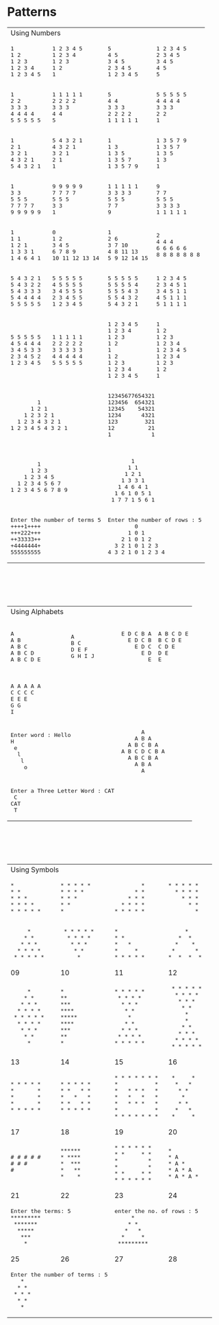 # Patterns

<table>
  <tbody>
    <tr>
      <td colspan=4>Using Numbers</td>
    </tr>
    <tr>
<td><pre>
1 
1 2 
1 2 3 
1 2 3 4 
1 2 3 4 5 
</pre></td>
<td><pre>
1 2 3 4 5 
1 2 3 4 
1 2 3 
1 2 
1 
</pre></td>
<td><pre>
5 
4 5 
3 4 5 
2 3 4 5 
1 2 3 4 5 
</pre></td>
<td><pre>
1 2 3 4 5 
2 3 4 5 
3 4 5 
4 5 
5 
</pre></td>
    </tr>
    <tr>
<td><pre>
1 
2 2 
3 3 3 
4 4 4 4 
5 5 5 5 5 
</pre></td>
<td><pre>
1 1 1 1 1 
2 2 2 2 
3 3 3 
4 4 
5 
</pre></td>
<td><pre>
5
4 4 
3 3 3 
2 2 2 2 
1 1 1 1 1
</pre></td>
<td><pre>
5 5 5 5 5
4 4 4 4 
3 3 3 
2 2 
1
</pre></td>
    </tr>
    <tr>
<td><pre>
1
2 1
3 2 1
4 3 2 1
5 4 3 2 1
</pre></td>
<td><pre>
5 4 3 2 1
4 3 2 1
3 2 1
2 1
1
</pre></td>
<td><pre>
1
1 3
1 3 5
1 3 5 7
1 3 5 7 9
</pre></td>
<td><pre>
1 3 5 7 9
1 3 5 7
1 3 5
1 3 
1 
</pre></td>
    </tr>
    <tr>
<td><pre>
1
3 3
5 5 5
7 7 7 7
9 9 9 9 9
</pre></td>
<td><pre>
9 9 9 9 9
7 7 7 7
5 5 5
3 3 
1
</pre></td>
<td><pre>
1 1 1 1 1
3 3 3 3
5 5 5
7 7
9
</pre></td>
<td><pre>
9
7 7
5 5 5
3 3 3 3
1 1 1 1 1
</pre></td>
    </tr>
    <tr>
<td><pre>
1
1 1
1 2 1
1 3 3 1
1 4 6 4 1
</pre></td>
<td><pre>
0
1 2
3 4 5
6 7 8 9
10 11 12 13 14
</pre></td>
<td><pre>
1
2 6
3 7 10
4 8 11 13
5 9 12 14 15
</pre></td>
<td><pre>
2
4 4 4
6 6 6 6 6
8 8 8 8 8 8 8
</pre></td>
    </tr>
    <tr>
<td><pre>
5 4 3 2 1 
5 4 3 2 2
5 4 3 3 3
5 4 4 4 4
5 5 5 5 5
</pre></td>
<td><pre>
5 5 5 5 5
4 5 5 5 5
3 4 5 5 5 
2 3 4 5 5
1 2 3 4 5 
</pre></td>
<td><pre>
5 5 5 5 5
5 5 5 5 4
5 5 5 4 3
5 5 4 3 2 
5 4 3 2 1 
</pre></td>
<td><pre>
1 2 3 4 5
2 3 4 5 1
3 4 5 1 1
4 5 1 1 1 
5 1 1 1 1 
</pre></td>
    </tr>
    <tr>
<td><pre>
5 5 5 5 5
4 5 4 4 4
3 4 5 3 3
2 3 4 5 2
1 2 3 4 5
</pre></td>
<td><pre>
1 1 1 1 1
2 2 2 2 2
3 3 3 3 3
4 4 4 4 4
5 5 5 5 5
</pre></td>
<td><pre>
1 2 3 4 5
1 2 3 4
1 2 3
1 2
1
1 2 
1 2 3
1 2 3 4
1 2 3 4 5
</pre></td>
<td><pre>
1
1 2
1 2 3
1 2 3 4
1 2 3 4 5
1 2 3 4
1 2 3
1 2 
1
</pre></td>
    </tr>
    <tr>
<td colspan=2><pre>
        1
      1 2 1
    1 2 3 2 1
  1 2 3 4 3 2 1
1 2 3 4 5 4 3 2 1
</pre></td>
<td colspan=2><pre>
12345677654321
123456  654321
12345    54321
1234      4321
123        321
12          21
1            1
</pre></td>
    </tr>
    <tr>
<td colspan=2><pre>
        1
      1 2 3
    1 2 3 4 5
  1 2 3 4 5 6 7
1 2 3 4 5 6 7 8 9
</pre></td>
<td colspan=2><pre><!-- 19 -->
       1 
      1 1
     1 2 1
    1 3 3 1
   1 4 6 4 1
  1 6 1 0 5 1
 1 7 7 1 5 6 1
</pre></td>
    </tr>
    <tr>
<td colspan=2><pre>
Enter the number of terms 5
++++1++++
+++222+++
++33333++
+4444444+
555555555
</pre></td>
<td colspan=2><pre>
Enter the number of rows : 5
        0
      1 0 1
    2 1 0 1 2
  3 2 1 0 1 2 3
4 3 2 1 0 1 2 3 4
</pre></td>
    </tr>
  </tbody>
</table>

<br/><br/><br/><br/>

<table>
  <tbody>
    <tr>
      <td colspan=4>Using Alphabets</td>
    </tr>
    <tr>
<td><pre><!-- 21 -->
A
A B 
A B C 
A B C D 
A B C D E 
</pre></td>
<td><pre><!-- 22 -->
A 
B C 
D E F 
G H I J 
</pre></td>
<td><pre><!-- 23 -->
E D C B A
  E D C B
    E D C
      E D
        E
</pre></td>
<td><pre><!-- 24 -->
A B C D E
B C D E
C D E
D E
E
</pre></td>
    </tr>
    <tr>
<td><pre><!-- 00 -->
A A A A A 
C C C C
E E E
G G
I
</pre></td>
    </tr>
    <tr>
<td colspan=2><pre>
Enter word : Hello
H
 e
  l
   l
    o
</pre></td>
<td colspan=2><pre>
      A
    A B A
  A B C B A
A B C D C B A
  A B C B A
    A B A 
      A 
</pre></td>
    </tr>
    <tr>
<td colspan=2><pre>Enter a Three Letter Word : CAT
 C 
CAT
 T 
</pre></td>
    </tr>
  </tbody>
</table>

<br/><br/><br/><br/>

<table>
  <tbody>
    <tr>
      <td colspan=4>Using Symbols</td>
    </tr>
    <tr>
<td><pre>
* 
* *
* * *
* * * *
* * * * *
</pre></td>
<td><pre>
* * * * *
* * * *
* * *
* *
*
</pre></td>
<td><pre>
        *
      * *
    * * *
  * * * *
* * * * *
</pre></td>
<td><pre>
* * * * *
  * * * *
    * * *
      * *
        *
</pre></td>
    </tr>
    <tr>
<td><pre>
     *
    * *
   * * *
  * * * *
 * * * * *
</pre></td>
<td><pre>
 * * * * * 
  * * * *
   * * *
    * *
     *
</pre></td>
<td><pre>
* 
* *
*   *
*     *
* * * * *
</pre></td>
<td><pre>
     *
   *  *
  *    *
 *      *
*  *  *  *
</pre></td>
    </tr>
    <tr>
      <td >09</td>
      <td >10</td>
      <td >11</td>
      <td >12</td>
    </tr>
    <tr>
<td><pre>
     * 
    * *
   * * *
  * * * *
 * * * * *
  * * * *
   * * *
    * *
     *
</pre></td>
<td><pre>
*
**
*** 
****
*****
****
***
**
*
</pre></td>
<td><pre>
* * * * *
 * * * * 
  * * *
   * *
    *
   * *
  * * *
 * * * *
* * * * *
</pre></td>
<td><pre>
 * * * * *
  * * * *
   * * *
    * *
     *
     *
    * *
   * * *
  * * * *
 * * * * *
</pre></td>
    </tr>
    <tr>
      <td >13</td>
      <td >14</td>
      <td >15</td>
      <td >16</td>
    </tr>
    <tr>
<td><pre>
* * * * * 
*       *
*       *
*       *
* * * * *
</pre></td>
<td><pre>
* * * * * 
* *   * *
*   *   *
* *   * *
* * * * *
</pre></td>
<td><pre>
* * * * * * * 
*           *
*   * * *   *
*   *   *   *
*   * * *   *
*           *
* * * * * * *
</pre></td>
<td><pre>
 *     *
  *   *
   * *
    *
   * *
  *   *
 *     *
</pre></td>
    </tr>
    <tr>
      <td >17</td>
      <td >18</td>
      <td >19</td>
      <td >20</td>
    </tr>
    <tr>
<td><pre>
# # # # # 
# # #
#
</pre></td>
<td><pre>
******
* ****
*  ***
*   **
*    *
</pre></td>
<td><pre>
* * * * * * 
* *     * *
*         *
*         *
* *     * *
* * * * * *
</pre></td>
<td><pre>
*
* A
* A *
* A * A
* A * A *
</pre></td>
    </tr>
    <tr>
      <td >21</td>
      <td >22</td>
      <td >23</td>
      <td >24</td>
    </tr>
    <tr>
<td colspan=2><pre>
Enter the terms: 5
*********
 *******
  *****
   ***
    *
</pre></td>
<td colspan=2><pre>
enter the no. of rows : 5
     *
    * *
   *   *
  *     *
 *********
</pre></td>
    </tr>
    <tr>
      <td >25</td>
      <td >26</td>
      <td >27</td>
      <td >28</td>
    </tr>
    <tr>
<td colspan=2><pre>
Enter the number of terms : 5
   * 
  * *
 * * *
  * *
   *
</pre></td>
<td></td>
<td></td>
<td></td>
    </tr>
  </tbody>
</table>
